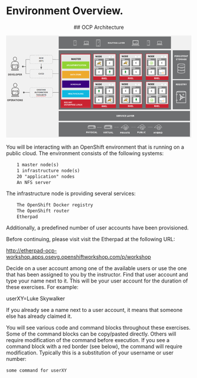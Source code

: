 # Environment Overview.   
  
<div align="center">## OCP Architecture</div>

![](/images/common-environment-ocp-architecture.png)  

You will be interacting with an OpenShift environment that is running on a public cloud. The environment consists of the following systems:  
```   
    1 master node(s)  
    1 infrastructure node(s)  
    20 "application" nodes  
    An NFS server  
```
The infrastructure node is providing several services:  
```
    The OpenShift Docker registry  
    The OpenShift router  
    Etherpad  
```

Additionally, a predefined number of user accounts have been provisioned.

Before continuing, please visit visit the Etherpad at the following URL:

http://etherpad-ocp-workshop.apps.osevg.openshiftworkshop.com/p/workshop

Decide on a user account among one of the available users or use the one that has been assigned to you by the instructor. Find that user account and type your name next to it. This will be your user account for the duration of these exercises. For example:

userXY=Luke Skywalker

If you already see a name next to a user account, it means that someone else has already claimed it.

You will see various code and command blocks throughout these exercises. Some of the command blocks can be copy/pasted directly. Others will require modification of the command before execution. If you see a command block with a red border (see below), the command will require modification. Typically this is a substitution of your username or user number:
```
some command for userXY
```
